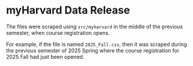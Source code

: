 # myHarvard Data Release

The files were scraped using `src/myharvard` in the middle of the previous semester, when course registration opens.

For example, if the file is named `2025_Fall.csv`, then it was scraped during the previous semester of 2025 Spring where the course registration for 2025 Fall had just been opened.